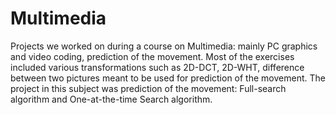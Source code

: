 # Multimedia
Projects we worked on during a course on Multimedia: mainly PC graphics and video coding, prediction of the movement.
Most of the exercises included various transformations such as 2D-DCT, 2D-WHT, difference between two pictures meant 
to be used for prediction of the movement.
The project in this subject was prediction of the movement: Full-search algorithm and One-at-the-time Search algorithm.
